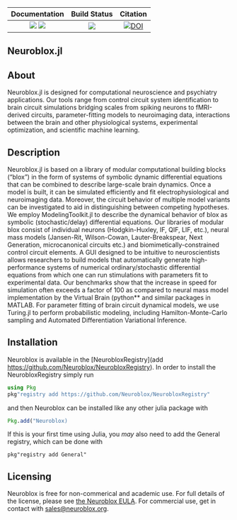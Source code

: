 | **Documentation** | **Build Status** | **Citation** |
|:-------------------------------------------------------------------------------:|:-----------------------------------------------------------------------------------------------:|:------------------------------------------:|
| [![][docs-stable-img]][docs-stable-url] [![][docs-dev-img]][docs-dev-url] | [![][CI-img]][CI-url] | [![DOI](https://zenodo.org/badge/DOI/10.5281/zenodo.14192732.svg)](https://doi.org/10.5281/zenodo.14192732)

## Neuroblox.jl
## About
Neuroblox.jl is designed for computational neuroscience and psychiatry applications. Our tools range from control circuit system identification to brain circuit simulations bridging scales from spiking neurons to fMRI-derived circuits, parameter-fitting models to neuroimaging data, interactions between the brain and other physiological systems, experimental optimization, and scientific machine learning.

## Description
Neuroblox.jl is based on a library of modular computational building blocks (“blox”) in the form of systems of symbolic dynamic differential equations that can be combined to describe large-scale brain dynamics.  Once a model is built, it can be simulated efficiently and fit electrophysiological and neuroimaging data.  Moreover, the circuit behavior of multiple model variants can be investigated to aid in distinguishing between competing hypotheses.
We employ ModelingToolkit.jl to describe the dynamical behavior of blox as symbolic (stochastic/delay) differential equations.  Our libraries of modular blox consist of individual neurons (Hodgkin-Huxley, IF, QIF, LIF, etc.), neural mass models (Jansen-Rit, Wilson-Cowan, Lauter-Breakspear, Next Generation, microcanonical circuits etc.) and biomimetically-constrained control circuit elements.  A GUI designed to be intuitive to neuroscientists allows researchers to build models that automatically generate high-performance systems of numerical ordinary/stochastic differential equations from which one can run stimulations with parameters fit to experimental data.  Our benchmarks show that the increase in speed for simulation often exceeds a factor of 100 as compared to neural mass model implementation by the Virtual Brain (python** and similar packages in MATLAB.  For parameter fitting of brain circuit dynamical models, we use Turing.jl to perform probabilistic modeling, including Hamilton-Monte-Carlo sampling and Automated Differentiation Variational Inference.

## Installation

Neuroblox is available in the [NeurobloxRegistry](add https://github.com/Neuroblox/NeurobloxRegistry). In order to install the NeurobloxRegistry simply run

``` julia
using Pkg
pkg"registry add https://github.com/Neuroblox/NeurobloxRegistry"
```

and then Neuroblox can be installed like any other julia package with

``` julia
Pkg.add("Neuroblox)
```

If this is your first time using Julia, you *may* also need to add the General registry, which can be done with
```
pkg"registry add General"
```


## Licensing

Neuroblox is free for non-commerical and academic use. For full details of the license, please see 
[the Neuroblox EULA](https://github.com/Neuroblox/NeurobloxEULA). For commercial use, get in contact
with sales@neuroblox.org.

[docs-dev-img]: https://img.shields.io/badge/docs-dev-blue.svg
[docs-dev-url]: https://neuroblox.github.io/NeurobloxDocsHost/dev

[docs-stable-img]: https://img.shields.io/badge/docs-stable-blue.svg
[docs-stable-url]: https://neuroblox.github.io/NeurobloxDocsHost/stable/

[CI-img]: https://github.com/Neuroblox/Neuroblox.jl/actions/workflows/CI.yml/badge.svg
[CI-url]: https://github.com/Neuroblox/Neuroblox.jl/actions/workflows/CI.yml
